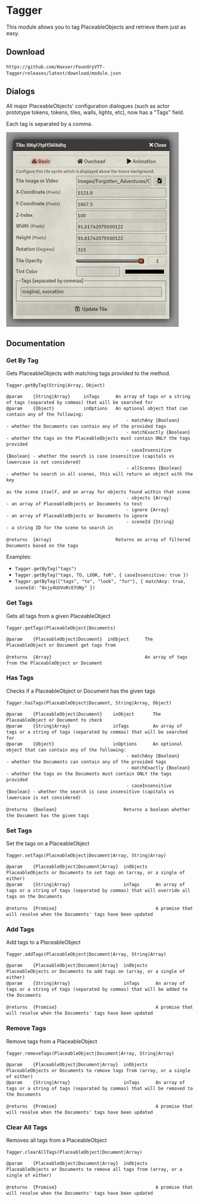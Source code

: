 # Tagger

This module allows you to tag PlaceableObjects and retrieve them just as easy.

## Download

`https://github.com/Haxxer/FoundryVTT-Tagger/releases/latest/download/module.json`

## Dialogs

All major PlaceableObjects' configuration dialogues (such as actor prototype tokens, tokens, tiles, walls, lights, etc), now has a "Tags" field.

Each tag is separated by a comma.

![img.png](docs/token-config.png)

## Documentation

### Get By Tag
Gets PlaceableObjects with matching tags provided to the method.

`Tagger.getByTag(String|Array, Object)`

```
@param    {String|Array}     inTags      An array of tags or a string of tags (separated by commas) that will be searched for
@param    {Object}           inOptions   An optional object that can contain any of the following:
                                             - matchAny {Boolean}        - whether the Documents can contain any of the provided tags
                                             - matchExactly {Boolean}    - whether the tags on the PlaceableObjects must contain ONLY the tags provided
                                             - caseInsensitive {Boolean} - whether the search is case insensitive (capitals vs lowercase is not considered)
                                             - allScenes {Boolean}       - whether to search in all scenes, this will return an object with the key
                                                                           as the scene itself, and an array for objects found within that scene
                                             - objects {Array}           - an array of PlaceableObjects or Documents to test
                                             - ignore {Array}            - an array of PlaceableObjects or Documents to ignore
                                             - sceneId {String}          - a string ID for the scene to search in

@returns  {Array}                        Returns an array of filtered Documents based on the tags
```

Examples:

- `Tagger.getByTag("tags")`
- `Tagger.getByTag("tags, TO, LOOK, foR", { caseInsensitive: true })`
- `Tagger.getByTag(["tags", "to", "look", "for"], { matchAny: true, sceneId: "8xjy4UUVoRcEYUNy" })`

### Get Tags
Gets all tags from a given PlaceableObject

`Tagger.getTags(PlaceableObject|Documents)`

```
@param    {PlaceableObject|Document}  inObject      The PlaceableObject or Document get tags from

@returns  {Array}                                   An array of tags from the PlaceableObject or Document
```


### Has Tags
Checks if a PlaceableObject or Document has the given tags

`Tagger.hasTags(PlaceableObject|Document, String|Array, Object)`

```
@param    {PlaceableObject|Document}    inObject       The PlaceableObject or Document to check
@param    {String|Array}                inTags         An array of tags or a string of tags (separated by commas) that will be searched for
@param    {Object}                      inOptions      An optional object that can contain any of the following:
                                             - matchAny {Boolean}        - whether the Documents can contain any of the provided tags
                                             - matchExactly {Boolean}    - whether the tags on the Documents must contain ONLY the tags provided
                                             - caseInsensitive {Boolean} - whether the search is case insensitive (capitals vs lowercase is not considered)

@returns  {Boolean}                         Returns a boolean whether the Document has the given tags
```

### Set Tags

Set the tags on a PlaceableObject

`Tagger.setTags(PlaceableObject|Document|Array, String|Array)`

```
@param    {PlaceableObject|Document|Array}  inObjects   PlaceableObjects or Documents to set tags on (array, or a single of either)
@param    {String|Array}                    inTags      An array of tags or a string of tags (separated by commas) that will override all tags on the Documents

@returns  {Promise}                                     A promise that will resolve when the Documents' tags have been updated
```

### Add Tags

Add tags to a PlaceableObject

`Tagger.addTags(PlaceableObject|Document|Array, String|Array)`

```
@param    {PlaceableObject|Document|Array}  inObjects   PlaceableObjects or Documents to add tags on (array, or a single of either)
@param    {String|Array}                    inTags      An array of tags or a string of tags (separated by commas) that will be added to the Documents

@returns  {Promise}                                     A promise that will resolve when the Documents' tags have been updated
```

### Remove Tags

Remove tags from a PlaceableObject

`Tagger.removeTags(PlaceableObject|Document|Array, String|Array)`

```
@param    {PlaceableObject|Document|Array}  inObjects   PlaceableObjects or Documents to remove tags from (array, or a single of either)
@param    {String|Array}                    inTags      An array of tags or a string of tags (separated by commas) that will be removed to the Documents

@returns  {Promise}                                     A promise that will resolve when the Documents' tags have been updated
```

### Clear All Tags

Removes all tags from a PlaceableObject

`Tagger.clearAllTags(PlaceableObject|Document|Array)`

```
@param    {PlaceableObject|Document|Array}  inObjects   PlaceableObjects or Documents to remove all tags from (array, or a single of either)

@returns  {Promise}                                     A promise that will resolve when the Documents' tags have been updated
```
